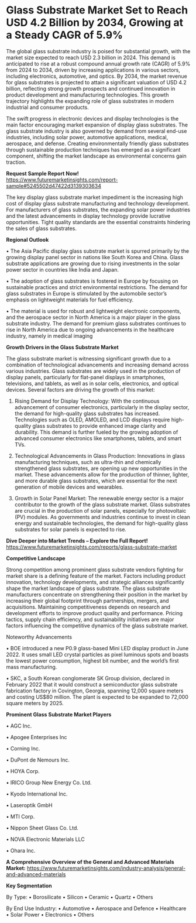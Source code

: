 # Glass Substrate Market Set to Reach USD 4.2 Billion by 2034, Growing at a Steady CAGR of 5.9%

The global glass substrate industry is poised for substantial growth, with the market size expected to reach USD 2.3 billion in 2024. This demand is anticipated to rise at a robust compound annual growth rate (CAGR) of 5.9% from 2024 to 2034, driven by increasing applications in various sectors, including electronics, automotive, and optics. By 2034, the market revenue for glass substrates is projected to attain a significant valuation of USD 4.2 billion, reflecting strong growth prospects and continued innovation in product development and manufacturing technologies. This growth trajectory highlights the expanding role of glass substrates in modern industrial and consumer products.

The swift progress in electronic devices and display technologies is the main factor encouraging market expansion of display glass substrates. The glass substrate industry is also governed by demand from several end-use industries, including solar power, automotive applications, medical, aerospace, and defense. Creating environmentally friendly glass substrates through sustainable production techniques has emerged as a significant component, shifting the market landscape as environmental concerns gain traction.

**Request Sample Report Now!** https://www.futuremarketinsights.com/report-sample#5245502d47422d3139303634

The key display glass substrate market impediment is the increasing high cost of display glass substrate manufacturing and technology development. For manufacturers of glass substrates, the expanding solar power industries and the latest advancements in display technology provide lucrative opportunities. Tight quality standards are the essential constraints hindering the sales of glass substrates.

**Regional Outlook**

•	The Asia Pacific display glass substrate market is spurred primarily by the growing display panel sector in nations like South Korea and China. Glass substrate applications are growing due to rising investments in the solar power sector in countries like India and Japan.

•	The adoption of glass substrates is fostered in Europe by focusing on sustainable practices and strict environmental restrictions. The demand for glass substrates in Europe is stimulated by the automobile sector’s emphasis on lightweight materials for fuel efficiency.

•	The material is used for robust and lightweight electronic components, and the aerospace sector in North America is a major player in the glass substrate industry. The demand for premium glass substrates continues to rise in North America due to ongoing advancements in the healthcare industry, namely in medical imaging

**Growth Drivers in the Glass Substrate Market**

The glass substrate market is witnessing significant growth due to a combination of technological advancements and increasing demand across various industries. Glass substrates are widely used in the production of display panels, particularly for flat-panel displays in smartphones, televisions, and tablets, as well as in solar cells, electronics, and optical devices. Several factors are driving the growth of this market:

1.	Rising Demand for Display Technology: With the continuous advancement of consumer electronics, particularly in the display sector, the demand for high-quality glass substrates has increased. Technologies such as OLED, AMOLED, and LCD displays require high-quality glass substrates to provide enhanced image clarity and durability. This demand is further fueled by the growing adoption of advanced consumer electronics like smartphones, tablets, and smart TVs.

2.	Technological Advancements in Glass Production: Innovations in glass manufacturing techniques, such as ultra-thin and chemically strengthened glass substrates, are opening up new opportunities in the market. These advancements allow for the production of thinner, lighter, and more durable glass substrates, which are essential for the next generation of mobile devices and wearables.

3.	Growth in Solar Panel Market: The renewable energy sector is a major contributor to the growth of the glass substrate market. Glass substrates are crucial in the production of solar panels, especially for photovoltaic (PV) modules. As governments and industries continue to invest in clean energy and sustainable technologies, the demand for high-quality glass substrates for solar panels is expected to rise.

**Dive Deeper into Market Trends – Explore the Full Report!** https://www.futuremarketinsights.com/reports/glass-substrate-market

**Competitive Landscape**

Strong competition among prominent glass substrate vendors fighting for market share is a defining feature of the market. Factors including product innovation, technology developments, and strategic alliances significantly shape the market landscape of glass substrate. The glass substrate manufacturers concentrate on strengthening their position in the market by increasing their global footprint through partnerships, mergers, and acquisitions.
Maintaining competitiveness depends on research and development efforts to improve product quality and performance. Pricing tactics, supply chain efficiency, and sustainability initiatives are major factors influencing the competitive dynamics of the glass substrate market.

Noteworthy Advancements

•	BOE introduced a new P0.9 glass-based Mini LED display product in June 2022. It uses small LED crystal particles as pixel luminous spots and boasts the lowest power consumption, highest bit number, and the world’s first mass manufacturing.

•	SKC, a South Korean conglomerate SK Group division, declared in February 2022 that it would construct a semiconductor glass substrate fabrication factory in Covington, Georgia, spanning 12,000 square meters and costing US$80 million. The plant is expected to be expanded to 72,000 square meters by 2025.

**Prominent Glass Substrate Market Players**

•	AGC Inc.

•	Apogee Enterprises Inc

•	Corning Inc.

•	DuPont de Nemours Inc.

•	HOYA Corp.

•	IRICO Group New Energy Co. Ltd.

•	Kyodo International Inc.

•	Laseroptik GmbH

•	MTI Corp.

•	Nippon Sheet Glass Co. Ltd.

•	NOVA Electronic Materials LLC

•	Ohara Inc.

**A Comprehensive Overview of the General and Advanced Materials Market:** https://www.futuremarketinsights.com/industry-analysis/general-and-advanced-materials

**Key Segmentation**

By Type:
•	Borosilicate
•	Silicon
•	Ceramic
•	Quartz
•	Others

By End Use Industry:
•	Automotive
•	Aerospace and Defence
•	Healthcare
•	Solar Power
•	Electronics
•	Others

